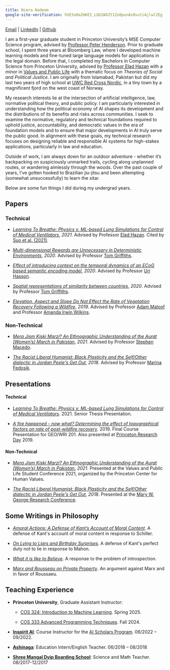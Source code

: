 ```yaml
---
title: Nimra Nadeem
google-site-verification: hVE3o0aZmKEI_LQU1WXZt1ZoOpunAs0vutiAjlwl2Eg
---
```


[Email](mailto:nimra.nadeem.ahmad@gmail.com) | [LinkedIn](https://www.linkedin.com/in/nnadeem20/) | [Github](https://github.com/nimra-nadeem)

I am a first-year graduate student in Princeton University’s MSE Computer Science program, advised by [Professor Peter Henderson](https://www.peterhenderson.co/). Prior to graduate school, I spent three years at Bloomberg Law, where I developed machine learning models and fine-tuned large language models for applications in the legal domain. Before that, I completed my Bachelors in Computer Science from Princeton University, advised by [Professor Elad Hazan](https://www.ehazan.com/) with a minor in [Values and Public Life](https://uchv.princeton.edu/academic-programs/values-and-public-life) with a thematic focus on *Theories of Social and Political Justice*. I am originally from Islamabad, Pakistan but did my last two years of high school at [UWC Red Cross Nordic](https://uwcrcn.no/), in a tiny town by a magnificent fjord on the west coast of Norway.

My research interests lie at the intersection of artificial intelligence, law, normative political theory, and public policy. I am particularly interested in understanding how the political economy of AI shapes its development and the distributions of its benefits and risks across communities. I seek to examine the normative, regulatory and technical foundations required to uphold justice, accountability, and democratic values in the era of foundation models and to ensure that major developments in AI truly serve the public good. In alignment with these goals, my technical research focuses on designing reliable and responsible AI systems for high-stakes applications, particularly in law and education.

Outside of work, I am always down for an outdoor adventure - whether it’s backpacking on suspiciously unmarked trails, cycling along unplanned routes, or wandering aimlessly through the woods. Over the past couple of years, I've gotten hooked to Brazilian jiu-jitsu and been attempting (somewhat unsuccessfully) to learn the sitar.

Below are some fun things I did during my undergrad years.

## Papers

### Technical

- [*Learning To Breathe: Physics v. ML-based Lung Simulations for Control of Medical Ventilators*](files/senior_thesis_nnadeem.pdf), *2021*. Advised by Professor [Elad Hazan](https://www.ehazan.com/). Cited by [Suo et al. (2021)](https://arxiv.org/abs/2102.06779).

- [*Multi-dimensional Rewards are Unnecessary in Deterministic Environments*](files/junior_research_spring_20.pdf), *2020*. Advised by Professor [Tom Griffiths](https://cocosci.princeton.edu/tom/index.php).

- [*Effect of introducing context on the temporal dynamics of an ECoG based semantic encoding model*](files/junior_research_fall_19.pdf), *2020*. Advised by Professor [Uri Hasson](https://hassonlab.princeton.edu/people/uri-hasson).

- [*Spatial representations of similarity between countries*](files/cos_360_final_project.pdf), *2020*. Advised by Professor [Tom Griffiths](https://cocosci.princeton.edu/tom/index.php).

- [*Elevation, Aspect and Slope Do Not Effect the Rate of Vegetation Recovery Following a Wildfire*](files/sophomore_geo_research.pdf), *2019*. Advised by Professor [Adam Maloof](https://geosciences.princeton.edu/people/adam-maloof) and Professor [Amanda Irwin Wilkins](https://odoc.princeton.edu/about/who-we-are/amanda-irwin-wilkins).


### Non-Technical

- [*Mera Jism Kiski Marzi? An Ethnographic Understanding of the Aurat (Women’s) March in Pakistan*](files/VPL_research_nnadeem.pdf), *2021*. Advised by Professor [Stephen Macedo](http://www.princeton.edu/~macedo/).

- [*The Racist Liberal Humanist: Black Plasticity and the Self/Other dialectic in Jordan Peele's Get Out*](files/wri_sem_paper.pdf), *2018*. Advised by Professor [Marina Fedosik](https://writing.princeton.edu/about/people/writing-seminar-faculty/marina-fedosik).


## Presentations

#### Technical

- [*Learning To Breathe: Physics v. ML-based Lung Simulations for Control of Medical Ventilators*](files/presentations/thesis_presentation_video.m4v). 2021. Senior Thesis Presentation.

- [*A fire happened - now what? Determining the effect of topographical factors on rate of post-wildfire recovery*](files/presentations/geo_presentation_video.m4v). 2019. Final Course Presentation for GEO/WRI 201. Also presented at [Princeton Research Day](https://www.cs.princeton.edu/taxonomy/term/27) 2019.


#### Non-Technical

- [*Mera Jism Kiski Marzi? An Ethnographic Understanding of the Aurat (Women’s) March in Pakistan*](files/presentations/VPL_conference_slides.pdf), *2021*. Presented at the Values and Public Life Student Conference 2021, organized by the Princeton Center for Human Values.

- [*The Racist Liberal Humanist: Black Plasticity and the Self/Other dialectic in Jordan Peele's Get Out*](files/presentations/mary_george_conference_slides.pdf), *2018*. Presented at the [Mary W. George Research Conference](https://writing.princeton.edu/undergraduates/mary-w-george-research-conference/fall-2018).

## Some Writings in Philosophy

- [*Amoral Actions: A Defense of Kant’s Account of Moral Content*](files/philosophy/kant_amoral_actions.pdf). A defense of Kant's account of moral content in response to Schiller.

- [*On Lying to Liars and Birthday Surprises*](files/philosophy/kant_lying_to_liars.pdf). A defense of Kant's perfect duty not to lie in response to Mahon.

- [*What it is like to Believe*](files/philosophy/what_it_is_like_to_believe.pdf). A response to the problem of introspection.

- [*Marx and Rousseau on Private Property*](files/philosophy/private_property_paper.pdf). An argument against Marx and in favor of Roussaeu.

## Teaching Experience

- **Princeton University**, Graduate Assistant Instructor:
    - [COS 324: Introduction to Machine Learning](https://princeton-introml.github.io/files/COS324_Course_Notes.pdf). Spring 2025.

    - [COS 333 Advanced Programming Techniques](https://www.cs.princeton.edu/courses/archive/fall24/cos333/). Fall 2024.

- [**Inspirit AI**](https://www.inspiritai.com/): Course Instructor for the [AI Scholars Program](https://www.inspiritai.com/liveonline).  06/2022 – 09/2022.

- [**Ashinaga**](https://www.ashinaga.org/en/): Education Intern/English Teacher. 06/2018 – 08/2018

- [**Shree Mangal Dvip Boarding School**](https://himalayanchildren.org/): Science and Math Teacher. 08/2017-12/2017